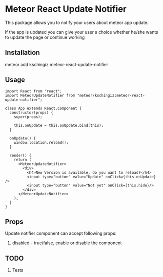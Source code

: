 # Meteor React Update Notifier

This package allows you to notify your users about meteor app update.

If the app is updated you can give your user a choice whether he/she wants to update the page or continue working

## Installation

meteor add kschingiz:meteor-react-update-notifier

## Usage

```
import React from "react";
import MeteorUpdateNotifier from "meteor/kschingiz:meteor-react-update-notifier";

class App extends React.Component {
  constructor(props) {
    super(props);

    this.onUpdate = this.onUpdate.bind(this);
  }

  onUpdate() {
    window.location.reload();
  }

  render() {
    return (
      <MeteorUpdateNotifier>
        <div>
          <h4>New Version is available, do you want to reload?</h4>
          <input type="button" value="Update" onClick={this.onUpdate} />
          <input type="button" value="Not yet" onClick={this.hide}/>
        </div>
      </MeteorUpdateNotifier>
    );
  }
}
```

## Props

Update notifier component can accept following props:

1.  disabled - true/false, enable or disable the component

## TODO

1.  Tests
